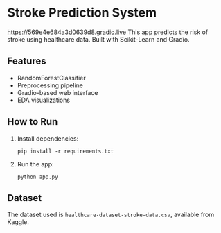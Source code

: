 # Stroke Prediction System
https://569e4e684a3d0639d8.gradio.live
This app predicts the risk of stroke using healthcare data. Built with Scikit-Learn and Gradio.

## Features
- RandomForestClassifier
- Preprocessing pipeline
- Gradio-based web interface
- EDA visualizations

## How to Run

1. Install dependencies:
   ```
   pip install -r requirements.txt
   ```

2. Run the app:
   ```
   python app.py
   ```

## Dataset

The dataset used is `healthcare-dataset-stroke-data.csv`, available from Kaggle.
